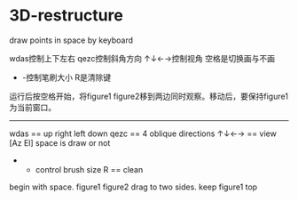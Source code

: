 # 3D-restructure
draw points in space by keyboard


wdas控制上下左右
qezc控制斜角方向
↑↓←→控制视角
空格是切换画与不画
+ -控制笔刷大小
R是清除键

运行后按空格开始，将figure1 figure2移到两边同时观察。移动后，要保持figure1为当前窗口。

___________________________________________________________________________
wdas == up right left down
qezc == 4 oblique directions
↑↓←→ == view [Az El]
space is draw or not
+ - control brush size
R == clean

begin with space. figure1 figure2 drag to two sides.
keep figure1 top
